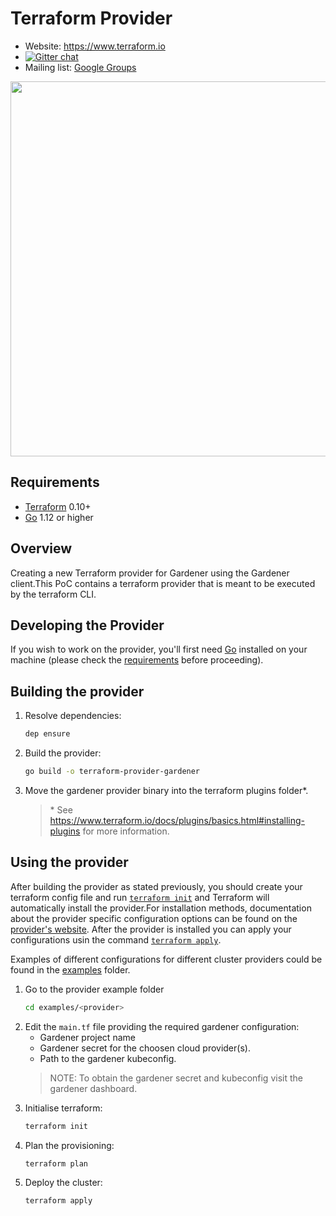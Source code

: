 
Terraform Provider
==================

- Website: https://www.terraform.io
- [![Gitter chat](https://badges.gitter.im/hashicorp-terraform/Lobby.png)](https://gitter.im/hashicorp-terraform/Lobby)
- Mailing list: [Google Groups](http://groups.google.com/group/terraform-tool)

<img src="https://cdn.rawgit.com/hashicorp/terraform-website/master/content/source/assets/images/logo-hashicorp.svg" width="600px">

Requirements
------------

- [Terraform](https://www.terraform.io/downloads.html) 0.10+
- [Go](https://golang.org/doc/install) 1.12 or higher

## Overview
Creating a new Terraform provider for Gardener using the Gardener client.This PoC contains a terraform provider that is meant to be executed by the terraform CLI.

Developing the Provider
---------------------

If you wish to work on the provider, you'll first need [Go](http://www.golang.org) installed on your machine (please check the [requirements](https://github.com/kyma-incubator/terraform-provider-gardener#requirements) before proceeding).


Building the provider
---------------------------

1. Resolve dependencies:
    ```bash
    dep ensure
    ```
2. Build the provider:
    ```bash
    go build -o terraform-provider-gardener
    ```
3. Move the gardener provider binary into the terraform plugins folder*.
    >\* See https://www.terraform.io/docs/plugins/basics.html#installing-plugins for more information.

Using the provider
---------------------------
After building the provider as stated previously, you should create your terraform config file and run [`terraform init`](https://www.terraform.io/docs/commands/init.html) and Terraform will automatically install the provider.For installation methods, documentation about the provider specific configuration options can be found on the [provider's website](https://www.terraform.io/docs/providers/aws/index.html). After the provider is installed you can apply your configurations usin the command [`terraform apply`](https://www.terraform.io/docs/commands/apply.html).

Examples of different configurations for different cluster providers could be found in the [examples](https://github.com/kyma-incubator/terraform-provider-gardener/tree/master/examples) folder.
1. Go to the provider example folder
    ```bash
    cd examples/<provider>
    ```
2. Edit the `main.tf` file providing the required gardener configuration:
    - Gardener project name
    - Gardener secret for the choosen cloud provider(s).
    - Path to the gardener kubeconfig.
    > NOTE: To obtain the gardener secret and kubeconfig visit the gardener dashboard.
3. Initialise terraform:
    ```bash
    terraform init
    ```
4. Plan the provisioning:
    ```bash
    terraform plan
    ```
5. Deploy the cluster:
    ```bash
    terraform apply
    ```

